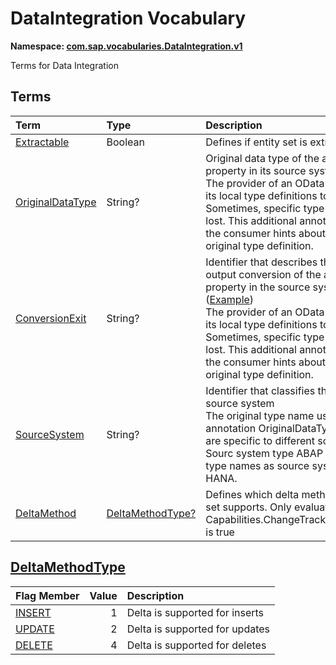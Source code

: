 # DataIntegration Vocabulary
**Namespace: [com.sap.vocabularies.DataIntegration.v1](DataIntegration.xml)**

Terms for Data Integration


## Terms

Term|Type|Description
:---|:---|:----------
[Extractable](./DataIntegration.xml#L32:~:text=Name="-,Extractable,-")|Boolean|<a name="Extractable"></a>Defines if entity set is extractable
[OriginalDataType](./DataIntegration.xml#L35:~:text=Name="-,OriginalDataType,-")|String?|<a name="OriginalDataType"></a>Original data type of the annotated property in its source system ([Example](./DataIntegration.xml#L38))<br>The provider of an OData service maps its local type definitions to Edm types. Sometimes, specific type information is lost. This additional annotation gives the consumer hints about the type original type definition.
[ConversionExit](./DataIntegration.xml#L44:~:text=Name="-,ConversionExit,-")|String?|<a name="ConversionExit"></a>Identifier that describes the special output conversion of the annotated property in the source system ([Example](./DataIntegration.xml#L47))<br>The provider of an OData service maps its local type definitions to Edm types. Sometimes, specific type information is lost. This additional annotation gives the consumer hints about the type original type definition.
[SourceSystem](./DataIntegration.xml#L53:~:text=Name="-,SourceSystem,-")|String?|<a name="SourceSystem"></a>Identifier that classifies the type of the source system<br>The original type name used in annotation OriginalDataType depend are specific to different source system. Sourc system type ABAP uses other type names as source system type HANA.
[DeltaMethod](./DataIntegration.xml#L68:~:text=Name="-,DeltaMethod,-")|[DeltaMethodType?](#DeltaMethodType)|<a name="DeltaMethod"></a>Defines which delta method the entity set supports. Only evaluated if Capabilities.ChangeTracking/Supported is true

## <a name="DeltaMethodType"></a>[DeltaMethodType](./DataIntegration.xml#L57:~:text=Name="-,DeltaMethodType,-")


Flag Member|Value|Description
:-----|----:|:----------
[INSERT](./DataIntegration.xml#L58:~:text=Name="-,DeltaMethodType,-")|1|Delta is supported for inserts
[UPDATE](./DataIntegration.xml#L61:~:text=Name="-,DeltaMethodType,-")|2|Delta is supported for updates
[DELETE](./DataIntegration.xml#L64:~:text=Name="-,DeltaMethodType,-")|4|Delta is supported for deletes
